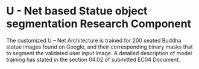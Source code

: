 <h1>U - Net based Statue object segmentation Research Component</h1>

<p>The customized U – Net Architecture is trained for 200 seated Buddha statue images found on Google, and their corresponding binary masks that to segment the validated user input image. A detailed description of model training has stated in the section 04.02 of submitted EC04 Document.</p>


